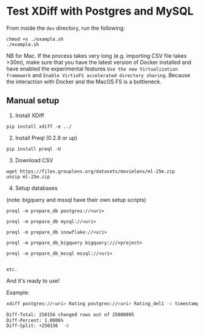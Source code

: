 # Test XDiff with Postgres and MySQL
From inside the `dev` directory, run the following:

```
chmod +x ./example.sh
./example.sh
```

NB for Mac. If the process takes very long (e.g.  importing CSV file takes >30m), make sure that you have the latest version of Docker installed and have enabled the experimental features `Use the new Virtualization framework` and `Enable VirtioFS accelerated directory sharing`. Because the interaction with Docker and the MacOS FS is a bottleneck.

## Manual setup

1. Install XDiff

`pip install xdiff -e ../`

2. Install Preql (0.2.9 or up)

`pip install preql -U`

3. Download CSV

```
wget https://files.grouplens.org/datasets/movielens/ml-25m.zip
unzip ml-25m.zip
```

4. Setup databases

(note: bigquery and mssql have their own setup scripts)

```
preql -m prepare_db postgres://<uri>

preql -m prepare_db mysql://<uri>

preql -m prepare_db snowflake://<uri>

preql -m prepare_db_bigquery bigquery:///<project>

preql -m prepare_db_mssql mssql://<uri>


etc.
```

And it's ready to use!

Example:

```bash
xdiff postgres://<uri> Rating postgres://<uri> Rating_del1 -c timestamp --stats

Diff-Total: 250156 changed rows out of 25000095
Diff-Percent: 1.0006%
Diff-Split: +250156  -0

```
